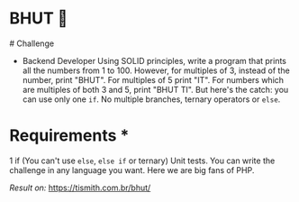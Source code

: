 # BHUT :rocket:

\# Challenge 

- Backend Developer Using SOLID principles, write a program that prints all the numbers from 1 to 100. However, for multiples of 3, instead of the number, print "BHUT". For multiples of 5 print "IT". For numbers which are multiples of both 3 and 5, print "BHUT TI". But here's the catch: you can use only one `if`. No multiple branches, ternary operators or `else`.

# Requirements * 

1 if  (You can't use `else`, `else if` or ternary)
Unit tests. 
You can write the challenge in any language you want.
Here we are big fans of PHP.

*Result on:*
https://tismith.com.br/bhut/